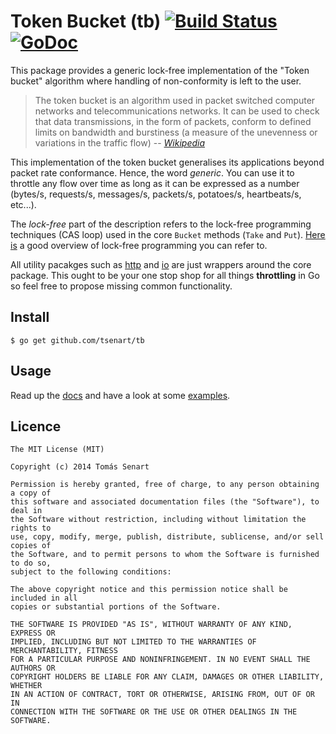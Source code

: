 # Token Bucket (tb) [![Build Status](https://secure.travis-ci.org/tsenart/tb.png)](http://travis-ci.org/tsenart/tb) [![GoDoc](https://godoc.org/github.com/tsenart/tb?status.png)](https://godoc.org/github.com/tsenart/tb)

This package provides a generic lock-free implementation of the "Token bucket"
algorithm where handling of non-conformity is left to the user.


> The token bucket is an algorithm used in packet switched computer networks and telecommunications networks. It can be used to check that data transmissions, in the form of packets, conform to defined limits on bandwidth and burstiness (a measure of the unevenness or variations in the traffic flow)
-- <cite>[Wikipedia](http://en.wikipedia.org/wiki/Token_bucket)</cite>

This implementation of the token bucket generalises its applications beyond packet rate conformance. Hence, the word *generic*. You can use it to throttle any flow over time as long as it can be expressed as a number (bytes/s, requests/s, messages/s, packets/s, potatoes/s, heartbeats/s, etc...).

The *lock-free* part of the description refers to the lock-free programming techniques (CAS loop) used in the core `Bucket` methods (`Take` and `Put`). [Here is](http://preshing.com/20120612/an-introduction-to-lock-free-programming/) a good overview of lock-free programming you can refer to.

All utility pacakges such as [http](http/) and [io](io/) are just wrappers around the core package.
This ought to be your one stop shop for all things **throttling** in Go so feel free to propose missing common functionality.



## Install
```shell
$ go get github.com/tsenart/tb
```

## Usage
Read up the [docs](https://godoc.org/github.com/tsenart/tb) and have a look at some [examples](examples/).

## Licence
```
The MIT License (MIT)

Copyright (c) 2014 Tomás Senart

Permission is hereby granted, free of charge, to any person obtaining a copy of
this software and associated documentation files (the "Software"), to deal in
the Software without restriction, including without limitation the rights to
use, copy, modify, merge, publish, distribute, sublicense, and/or sell copies of
the Software, and to permit persons to whom the Software is furnished to do so,
subject to the following conditions:

The above copyright notice and this permission notice shall be included in all
copies or substantial portions of the Software.

THE SOFTWARE IS PROVIDED "AS IS", WITHOUT WARRANTY OF ANY KIND, EXPRESS OR
IMPLIED, INCLUDING BUT NOT LIMITED TO THE WARRANTIES OF MERCHANTABILITY, FITNESS
FOR A PARTICULAR PURPOSE AND NONINFRINGEMENT. IN NO EVENT SHALL THE AUTHORS OR
COPYRIGHT HOLDERS BE LIABLE FOR ANY CLAIM, DAMAGES OR OTHER LIABILITY, WHETHER
IN AN ACTION OF CONTRACT, TORT OR OTHERWISE, ARISING FROM, OUT OF OR IN
CONNECTION WITH THE SOFTWARE OR THE USE OR OTHER DEALINGS IN THE SOFTWARE.
```
